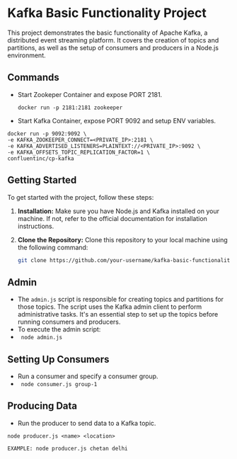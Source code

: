 # Kafka Basic Functionality Project

This project demonstrates the basic functionality of Apache Kafka, a distributed event streaming platform. It covers the creation of topics and partitions, as well as the setup of consumers and producers in a Node.js environment.


## Commands

- Start Zookeper Container and expose PORT 2181.

  ```docker run -p 2181:2181 zookeeper```

- Start Kafka Container, expose PORT 9092 and setup ENV variables.

``` 
docker run -p 9092:9092 \
-e KAFKA_ZOOKEEPER_CONNECT=<PRIVATE_IP>:2181 \
-e KAFKA_ADVERTISED_LISTENERS=PLAINTEXT://<PRIVATE_IP>:9092 \
-e KAFKA_OFFSETS_TOPIC_REPLICATION_FACTOR=1 \
confluentinc/cp-kafka
```

## Getting Started

To get started with the project, follow these steps:

1. **Installation:** Make sure you have Node.js and Kafka installed on your machine. If not, refer to the official documentation for installation instructions.

2. **Clone the Repository:** Clone this repository to your local machine using the following command:

   ```bash
   git clone https://github.com/your-username/kafka-basic-functionality.git

## Admin
- The `admin.js` script is responsible for creating topics and partitions for those topics. The script uses the Kafka admin client to perform administrative tasks. It's an essential step to set up the topics before running consumers and producers.
- To execute the admin script:
- ``` node admin.js```



## Setting Up Consumers

- Run a consumer and specify a consumer group.
- ``` node consumer.js group-1```

## Producing Data

- Run the producer to send data to a Kafka topic.
```
node producer.js <name> <location>

EXAMPLE: node producer.js chetan delhi
```

